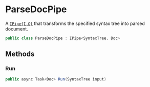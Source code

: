 # ParseDocPipe
A [`IPipe{I,O}`](./IPipe{I,O}.md) that transforms the specified syntax tree into parsed document.

```cs
public class ParseDocPipe : IPipe<SyntaxTree, Doc>
```

## Methods
### Run
```cs
public async Task<Doc> Run(SyntaxTree input)
```

